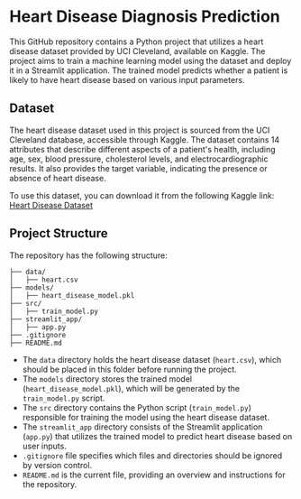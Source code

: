 # Heart Disease Diagnosis Prediction

This GitHub repository contains a Python project that utilizes a heart disease dataset provided by UCI Cleveland, available on Kaggle. The project aims to train a machine learning model using the dataset and deploy it in a Streamlit application. The trained model predicts whether a patient is likely to have heart disease based on various input parameters.

## Dataset

The heart disease dataset used in this project is sourced from the UCI Cleveland database, accessible through Kaggle. The dataset contains 14 attributes that describe different aspects of a patient's health, including age, sex, blood pressure, cholesterol levels, and electrocardiographic results. It also provides the target variable, indicating the presence or absence of heart disease.

To use this dataset, you can download it from the following Kaggle link: [Heart Disease Dataset](https://www.kaggle.com/datasets/ineubytes/heart-disease-dataset)

## Project Structure

The repository has the following structure:

```
├── data/
│   ├── heart.csv
├── models/
│   ├── heart_disease_model.pkl
├── src/
│   ├── train_model.py
├── streamlit_app/
│   ├── app.py
├── .gitignore
├── README.md
```

- The `data` directory holds the heart disease dataset (`heart.csv`), which should be placed in this folder before running the project.
- The `models` directory stores the trained model (`heart_disease_model.pkl`), which will be generated by the `train_model.py` script.
- The `src` directory contains the Python script (`train_model.py`) responsible for training the model using the heart disease dataset.
- The `streamlit_app` directory consists of the Streamlit application (`app.py`) that utilizes the trained model to predict heart disease based on user inputs.
- `.gitignore` file specifies which files and directories should be ignored by version control.
- `README.md` is the current file, providing an overview and instructions for the repository.
